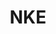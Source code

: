 ---
ee_id: '4490'
site: '1'
type: '2'
url: 2020-003-nke
title: NKE
year: '2020'
display_year: '2020'
medium: IQDemy Premium UV ink on IKEA MELLTORP table tops
dims: 95 x 59
pitch:
ps:
live_url:
related:
youtube:
related_code:
imgs: nke-2020-003-db-ih--ARas.jpg
subheading:
download:
add_credit:
add_credits:
commission:
layout: things-i-made
---